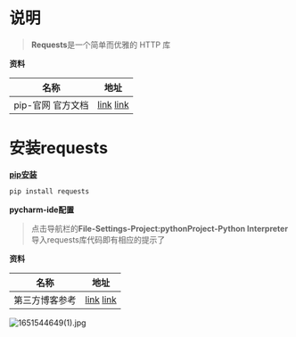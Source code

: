 # 说明

> **Requests**是一个简单而优雅的 HTTP 库

**资料**

| 名称               | 地址                                                         |
| ------------------ | ------------------------------------------------------------ |
| pip-官网  官方文档 | [link](https://pypi.org/project/requests/) [link](https://docs.python-requests.org/zh_CN/latest/) |

# 安装requests

[**pip安装**](https://docs.python-requests.org/zh_CN/latest/user/install.html#install)

```python
pip install requests
```

**pycharm-ide配置**

> 点击导航栏的**File-Settings-Project:pythonProject-Python Interpreter**  导入requests库代码即有相应的提示了

**资料**

| 名称           | 地址                                                         |
| -------------- | ------------------------------------------------------------ |
| 第三方博客参考 | [link](https://baijiahao.baidu.com/s?id=1712925128815842144&wfr=spider&for=pc) [link](https://www.zhihu.com/question/321312677) |

![1651544649(1).jpg](https://s2.loli.net/2022/05/03/owmOGXYE2qURTjx.png)